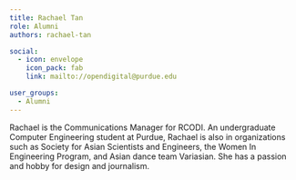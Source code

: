 ```yaml
---
title: Rachael Tan
role: Alumni
authors: rachael-tan

social:
  - icon: envelope
    icon_pack: fab
    link: mailto://opendigital@purdue.edu

user_groups:
  - Alumni
---
```

Rachael is the Communications Manager for RCODI. An undergraduate Computer Engineering student at Purdue, Rachael is also in organizations such as Society for Asian Scientists and Engineers, the Women In Engineering Program, and Asian dance team Variasian. She has a passion and hobby for design and journalism.

